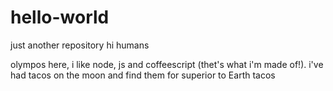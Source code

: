 # hello-world
just another repository
hi humans

olympos here, i like node, js and coffeescript (thet's what i'm made of!).
i've had tacos on the moon and find them for superior to Earth tacos

